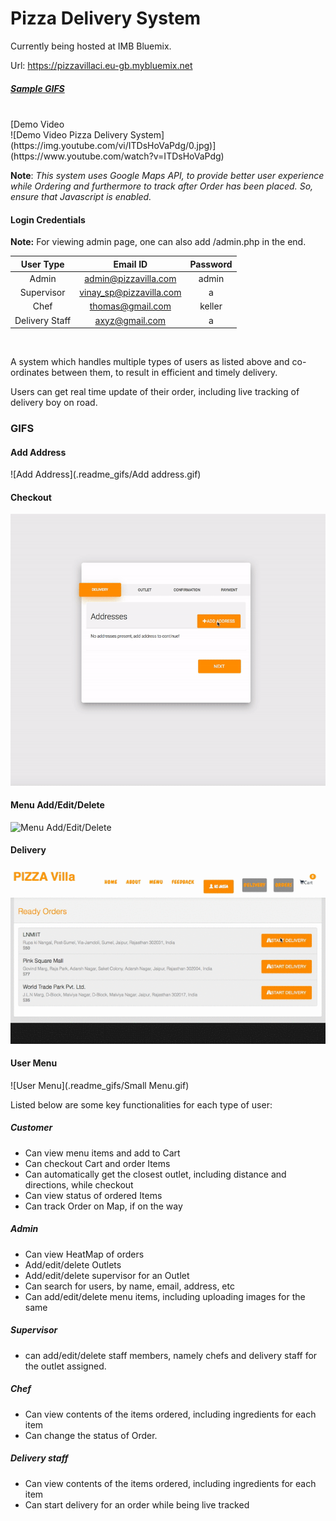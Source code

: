 # Pizza Delivery System

Currently being hosted at IMB Bluemix.

Url: https://pizzavillaci.eu-gb.mybluemix.net

##### ***[Sample GIFS](#GIFS)***
<br/>
[Demo Video<br>![Demo Video Pizza Delivery System](https://img.youtube.com/vi/ITDsHoVaPdg/0.jpg)](https://www.youtube.com/watch?v=ITDsHoVaPdg)


**Note**: _This system uses Google Maps API, to provide better user experience while Ordering and furthermore to track after Order has been placed. So, ensure that Javascript is enabled._

#### Login Credentials

**Note:** For viewing admin page, one can also add /admin.php in the end.

| User Type     | Email ID               | Password |
| :-----------: |:----------------------:| :-------:|
| Admin         | admin@pizzavilla.com   |   admin  |    
| Supervisor    | vinay_sp@pizzavilla.com|     a    |
| Chef          | thomas@gmail.com       |   keller |
| Delivery Staff| axyz@gmail.com         |    a  |

<br>


A system which handles multiple types of users as listed above and co-ordinates between them, to result in efficient and timely delivery.

Users can get real time update of their order, including live tracking of delivery boy on road.

### GIFS

#### Add Address

![Add Address](.readme_gifs/Add address.gif)

#### Checkout

![Checkout](.readme_gifs/Checkout.gif)

#### Menu Add/Edit/Delete

![Menu Add/Edit/Delete](.readme_gifs/Menu_func.gif)

#### Delivery

![Delivery](.readme_gifs/Delivery.gif)

#### User Menu

![User Menu](.readme_gifs/Small Menu.gif)

Listed below are some key functionalities for each type of user:

##### Customer
* Can view menu items and add to Cart
* Can checkout Cart and order Items
* Can automatically get the closest outlet, including distance and directions, while checkout
* Can view status of ordered Items
* Can track Order on Map, if on the way


##### Admin
* Can view HeatMap of orders
* Add/edit/delete Outlets
* Add/edit/delete supervisor for an Outlet
* Can search for users, by name, email, address, etc
* Can add/edit/delete menu items, including uploading images for the same

##### Supervisor
* can add/edit/delete staff members, namely chefs and delivery staff for the outlet assigned.


##### Chef
* Can view contents of the items ordered, including ingredients for each item
* Can change the status of Order.

##### Delivery staff
* Can view contents of the items ordered, including ingredients for each item
* Can start delivery for an order while being live tracked
